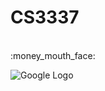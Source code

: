 # CS3337

<br/>
:money_mouth_face:
<br/>

![Google Logo](https://www.google.com/images/branding/googlelogo/2x/googlelogo_color_272x92dp.png)

